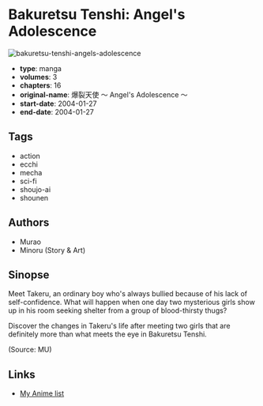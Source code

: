 # Bakuretsu Tenshi: Angel's Adolescence

![bakuretsu-tenshi-angels-adolescence](https://cdn.myanimelist.net/images/manga/4/111649.jpg)

-   **type**: manga
-   **volumes**: 3
-   **chapters**: 16
-   **original-name**: 爆裂天使 ～ Angel's Adolescence ～
-   **start-date**: 2004-01-27
-   **end-date**: 2004-01-27

## Tags

-   action
-   ecchi
-   mecha
-   sci-fi
-   shoujo-ai
-   shounen

## Authors

-   Murao
-   Minoru (Story & Art)

## Sinopse

Meet Takeru, an ordinary boy who's always bullied because of his lack of self-confidence. What will happen when one day two mysterious girls show up in his room seeking shelter from a group of blood-thirsty thugs?

Discover the changes in Takeru's life after meeting two girls that are definitely more than what meets the eye in Bakuretsu Tenshi.

(Source: MU)

## Links

-   [My Anime list](https://myanimelist.net/manga/1564/Bakuretsu_Tenshi__Angels_Adolescence)
